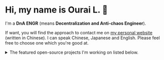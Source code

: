 # Hi, my name is Ourai L. 🤩

I'm a __DnA ENGR__ (means __Decentralization and Anti-chaos Engineer__).

If want, you will find the approach to contact me on [my personal website](https://ourai.ws/) (written in Chinese). I can speak Chinese, Japanese and English. Please feel free to choose one which you're good at.

<details>
<summary>The featured open-source projects I'm working on listed below.</summary>

## [Anti-chaos](https://github.com/anti-chaos)

Also known as __NTKS__. Focusing on __standardization__ and __industrialization__ of front-end development.

### [Petals](https://github.com/ourai/petals)

A sub system of __Fxxk Design__, born for component-based front-end development.

As the foundation of GUI development, provides component interfaces, headless components, CSS components and many useful utilities.

There're also some implementations based on Petals:

- [Kokiri](https://github.com/kokiri-ui) - Vue.js components
- [Zora](https://github.com/zora-ui) - React components

### [Handie](https://github.com/handiejs)
  
A progressive config-driven JavaScript framework from __Future.js__ for front-end development of web-based management systems.

Solutions for web apps based on Vue.js ([`handie-vue`](https://github.com/handiejs/handie-vue)) and React ([`handie-react`](https://github.com/handiejs/handie-react)) are available right now.

## Individual-centered services

💡s are still in 🧠.
</details>
